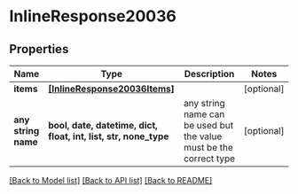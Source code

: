 # InlineResponse20036


## Properties
Name | Type | Description | Notes
------------ | ------------- | ------------- | -------------
**items** | [**[InlineResponse20036Items]**](InlineResponse20036Items.md) |  | [optional] 
**any string name** | **bool, date, datetime, dict, float, int, list, str, none_type** | any string name can be used but the value must be the correct type | [optional]

[[Back to Model list]](../README.md#documentation-for-models) [[Back to API list]](../README.md#documentation-for-api-endpoints) [[Back to README]](../README.md)



